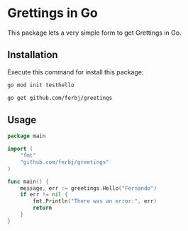 # Grettings in Go

This package lets a very simple form to get Grettings in Go.

## Installation

Execute this command for install this package:

```bash
go mod init testhello
```

```bash
go get github.com/ferbj/greetings
```

## Usage

```go
package main

import (
	"fmt"
	"github.com/ferbj/greetings"
)

func main() {
    message, err := greetings.Hello("Fernando")
    if err != nil {
        fmt.Println("There was an error:", err)
        return
    }
}
